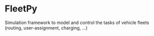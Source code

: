 # FleetPy
Simulation framework to model and control the tasks of vehicle fleets (routing, user-assignment, charging, ...)
